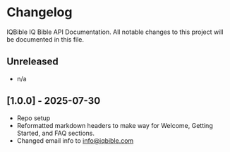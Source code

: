 # Changelog
IQBible IQ Bible API Documentation. All notable changes to this project will be documented in this file.

## Unreleased
- n/a

## [1.0.0] - 2025-07-30
- Repo setup
- Reformatted markdown headers to make way for Welcome, Getting Started, and FAQ sections.
- Changed email info to info@iqbible.com